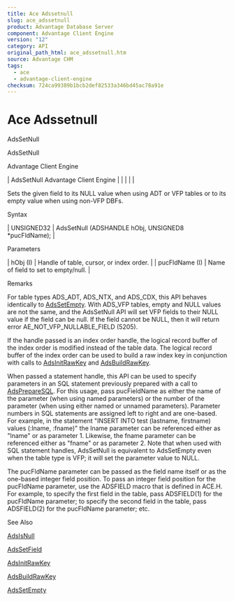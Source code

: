 ```yaml
---
title: Ace Adssetnull
slug: ace_adssetnull
product: Advantage Database Server
component: Advantage Client Engine
version: "12"
category: API
original_path_html: ace_adssetnull.htm
source: Advantage CHM
tags:
  - ace
  - advantage-client-engine
checksum: 724ca99389b1bcb2def82533a346bd45ac78a91e
---
```


# Ace Adssetnull

AdsSetNull

AdsSetNull

Advantage Client Engine

| AdsSetNull  Advantage Client Engine |  |  |  |  |

Sets the given field to its NULL value when using ADT or VFP tables or to its empty value when using non-VFP DBFs.

Syntax

| UNSIGNED32 | AdsSetNull (ADSHANDLE hObj,  UNSIGNED8 \*pucFldName); |

Parameters

| hObj (I) | Handle of table, cursor, or index order. |
| pucFldName (I) | Name of field to set to empty/null. |

Remarks

For table types ADS\_ADT, ADS\_NTX, and ADS\_CDX, this API behaves identically to [AdsSetEmpty](ace_adssetempty.md). With ADS\_VFP tables, empty and NULL values are not the same, and the AdsSetNull API will set VFP fields to their NULL value if the field can be null. If the field cannot be NULL, then it will return error AE\_NOT\_VFP\_NULLABLE\_FIELD (5205).

If the handle passed is an index order handle, the logical record buffer of the index order is modified instead of the table data. The logical record buffer of the index order can be used to build a raw index key in conjunction with calls to [AdsInitRawKey](ace_adsinitrawkey.md) and [AdsBuildRawKey](ace_adsbuildrawkey.md).

When passed a statement handle, this API can be used to specify parameters in an SQL statement previously prepared with a call to [AdsPrepareSQL](ace_adspreparesql.md). For this usage, pass pucFieldName as either the name of the parameter (when using named parameters) or the number of the parameter (when using either named or unnamed parameters). Parameter numbers in SQL statements are assigned left to right and are one-based. For example, in the statement "INSERT INTO test (lastname, firstname) values (:lname, :fname)" the lname parameter can be referenced either as "lname" or as parameter 1. Likewise, the fname parameter can be referenced either as "fname" or as parameter 2. Note that when used with SQL statement handles, AdsSetNull is equivalent to AdsSetEmpty even when the table type is VFP; it will set the parameter value to NULL.

The pucFldName parameter can be passed as the field name itself or as the one-based integer field position. To pass an integer field position for the pucFldName parameter, use the ADSFIELD macro that is defined in ACE.H. For example, to specify the first field in the table, pass ADSFIELD(1) for the pucFldName parameter; to specify the second field in the table, pass ADSFIELD(2) for the pucFldName parameter; etc.

See Also

[AdsIsNull](ace_adsisnull.md)

[AdsSetField](ace_adssetfield.md)

[AdsInitRawKey](ace_adsinitrawkey.md)

[AdsBuildRawKey](ace_adsbuildrawkey.md)

[AdsSetEmpty](ace_adssetempty.md)

